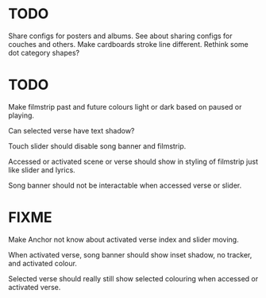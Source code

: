 # TODO
Share configs for posters and albums.
See about sharing configs for couches and others.
Make cardboards stroke line different.
Rethink some dot category shapes?

# TODO
Make filmstrip past and future colours light or dark based on paused or playing.

Can selected verse have text shadow?

Touch slider should disable song banner and filmstrip.

Accessed or activated scene or verse should show in styling of filmstrip just like slider and lyrics.

Song banner should not be interactable when accessed verse or slider.

# FIXME
Make Anchor not know about activated verse index and slider moving.

When activated verse, song banner should show inset shadow, no tracker, and activated colour.

Selected verse should really still show selected colouring when accessed or activated verse.